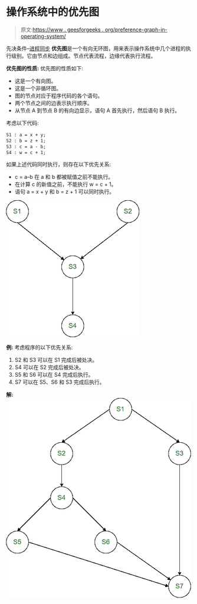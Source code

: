 # 操作系统中的优先图

> 原文:[https://www . geesforgeeks . org/preference-graph-in-operating-system/](https://www.geeksforgeeks.org/precedence-graph-in-operating-system/)

先决条件–[进程同步](https://www.geeksforgeeks.org/introduction-of-process-synchronization/)
**优先图**是一个有向无环图，用来表示操作系统中几个进程的执行级别。它由节点和边组成。节点代表流程，边缘代表执行流程。

**优先图的性质:**
优先图的性质如下:

*   这是一个有向图。
*   这是一个非循环图。
*   图的节点对应于程序代码的各个语句。
*   两个节点之间的边表示执行顺序。
*   从节点 A 到节点 B 的有向边显示，语句 A 首先执行，然后语句 B 执行。

考虑以下代码:

```
S1 : a = x + y;
S2 : b = z + 1;
S3 : c = a - b;
S4 : w = c + 1;

```

如果上述代码同时执行，则存在以下优先关系:

*   c = a–b 在 a 和 b 都被赋值之前不能执行。
*   在计算 c 的新值之前，不能执行 w = c + 1。
*   语句 a = x + y 和 b = z + 1 可以同时执行。

![](img/72aa5527a85fa1dc699f3aa3d54ae301.png)

**例:**
考虑程序的以下优先关系:

1.  S2 和 S3 可以在 S1 完成后被处决。
2.  S4 可以在 S2 完成后被处决。
3.  S5 和 S6 可以在 S4 完成后执行。
4.  S7 可以在 S5、S6 和 S3 完成后执行。

**解:**
![](img/90c8f3f67a4e13b685417f1f030063fa.png)